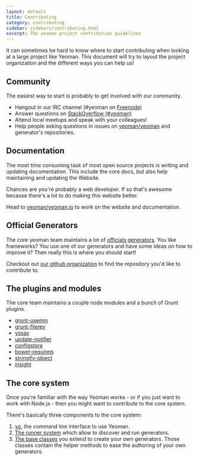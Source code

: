 ```yaml
---
layout: default
title: Contributing
category: contributing
sidebar: sidebars/contributing.html
excerpt: The yeoman project contribution guidelines
---
```


It can sometimes be hard to know where to start contributing when looking at a large project like Yeoman. This document will try to layout the project organization and the different ways you can help us!

## Community

The easiest way to start is probably to get involved with our community.

* Hangout in our IRC channel (#yeoman on [Freenode](http://freenode.net/))
* Answer questions on [StackOverflow (#yeoman)](http://stackoverflow.com/questions/tagged/yeoman)
* Attend local meetups and speak with your colleagues!
* Help people asking questions in issues on [yeoman/yeoman](https://github.com/yeoman/yeoman) and generator's repositories.

## Documentation

The most time consuming task of most open source projects is writing and updating documentation. This include the core docs, but also help maintaining and updating the Website.

Chances are you're probably a web developer. If so that's awesome because there's a lot to do making this website better.

Head to [yeoman/yeoman.io](https://github.com/yeoman/yeoman.io) to work on the website and documentation.

## Official Generators

The core yeoman team maintains a lot of [officials generators](https://github.com/yeoman?query=generator-). You like frameworks? You use one of our generators and have some ideas on how to improve it? Then really this is where you should start!

Checkout out [our github organization](https://github.com/yeoman) to find the repository you'd like to contribute to.

## The plugins and modules

The core team maintains a couple node modules and a bunch of Grunt plugins.

- [grunt-usemin](https://github.com/yeoman/grunt-usemin)
- [grunt-filerev](https://github.com/yeoman/grunt-filerev)
- [yosay](https://github.com/yeoman/yosay)
- [update-notifier](https://github.com/yeoman/update-notifier)
- [configstore](https://github.com/yeoman/configstore)
- [bower-requirejs](https://github.com/yeoman/bower-requirejs)
- [stringify-object](https://github.com/yeoman/stringify-object)
- [insight](https://github.com/yeoman/insight)

## The core system

Once you're familiar with the way Yeoman works - or if you just want to work with Node.js - then you might want to contribute to the core system.

There's basically three components to the core system:

1. [yo](https://github.com/yeoman/yo), the command line interface to use Yeoman.
2. [The runner system](https://github.com/yeoman/generator) which allow to discover and run generators.
3. [The base classes](https://github.com/yeoman/generator) you extend to create your own generators. Those classes contain the helper methods to ease the authoring of your own generators.
